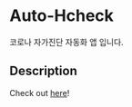 # Auto-Hcheck
코로나 자가진단 자동화 앱 입니다.

## Description

Check out [here](https://github.com/DenFade/Auto-Hcheck/releases)!
